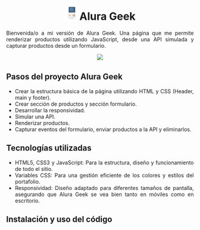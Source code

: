 <h1 align = "center"><img src = "https://github.com/NinaGaZu/Challenge-AluraGeek/blob/main/assets/iconos/gameboygames.png"  width = 40px/>Alura Geek</h1>
<p align = "justify">Bienvenida/o a mi versión de Alura Geek. Una página que me permite renderizar productos utilizando JavaScript, desde una API simulada y capturar productos desde un formulario.</p>
<div align = "center">
  <img src = "C:\Users\Nina\OneDrive\Escritorio\G7 ONE\Formación Especialización\Challenge  Portafolio\Portafolio\assets\img\Challenge Alura Geek.jpeg"  width = 400px/>
</div>
<h2>Pasos del proyecto Alura Geek</h2>
<ul>
  <li align = "justify">Crear la estructura básica de la página utilizando HTML y CSS (Header, main y footer).</li>
  <li align = "justify">Crear sección de productos y sección formulario.</li>
  <li align = "justify">Desarrollar la responsividad.</li>
  <li align = "justify">Simular una API.</li>
  <li align = "justify">Renderizar productos.</li>
  <li align = "justify">Capturar eventos del formulario, enviar productos a la API y eliminarlos.</li>
</ul>
<h2>Tecnologías utilizadas</h2>
<ul>
  <li align="justify">HTML5, CSS3 y JavaScript: Para la estructura, diseño y funcionamiento de todo el sitio.</li>
  <li align ="justify">Variables CSS: Para una gestión eficiente de los colores y estilos del portafolio.</li>
  <li align ="justify">Responsividad: Diseño adaptado para diferentes tamaños de pantalla, asegurando que Alura Geek se vea bien tanto en móviles como en escritorio.</li>
</ul>
<h2>Instalación y uso del código</h2>
<p align ="justify"></p>
<p align = "justify"></p>
